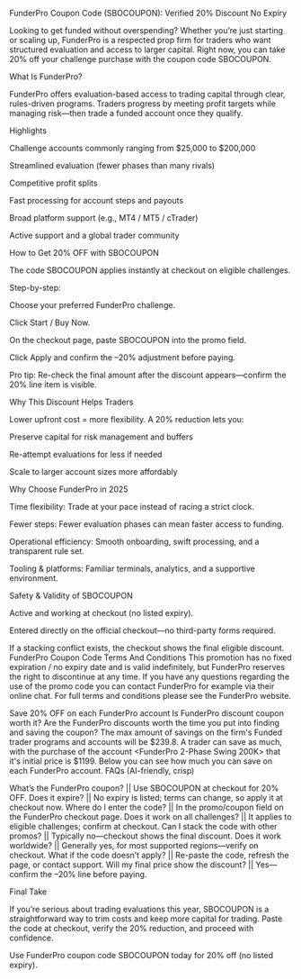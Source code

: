 FunderPro Coupon Code (SBOCOUPON): Verified 20% Discount No Expiry

Looking to get funded without overspending? Whether you’re just starting or scaling up, FunderPro is a respected prop firm for traders who want structured evaluation and access to larger capital. Right now, you can take 20% off your challenge purchase with the coupon code SBOCOUPON.

What Is FunderPro?

FunderPro offers evaluation-based access to trading capital through clear, rules-driven programs. Traders progress by meeting profit targets while managing risk—then trade a funded account once they qualify.

Highlights

Challenge accounts commonly ranging from $25,000 to $200,000

Streamlined evaluation (fewer phases than many rivals)

Competitive profit splits

Fast processing for account steps and payouts

Broad platform support (e.g., MT4 / MT5 / cTrader)

Active support and a global trader community

How to Get 20% OFF with SBOCOUPON

The code SBOCOUPON applies instantly at checkout on eligible challenges.

Step-by-step:

Choose your preferred FunderPro challenge.

Click Start / Buy Now.

On the checkout page, paste SBOCOUPON into the promo field.

Click Apply and confirm the –20% adjustment before paying.

Pro tip: Re-check the final amount after the discount appears—confirm the 20% line item is visible.

Why This Discount Helps Traders

Lower upfront cost = more flexibility. A 20% reduction lets you:

Preserve capital for risk management and buffers

Re-attempt evaluations for less if needed

Scale to larger account sizes more affordably

Why Choose FunderPro in 2025

Time flexibility: Trade at your pace instead of racing a strict clock.

Fewer steps: Fewer evaluation phases can mean faster access to funding.

Operational efficiency: Smooth onboarding, swift processing, and a transparent rule set.

Tooling & platforms: Familiar terminals, analytics, and a supportive environment.

Safety & Validity of SBOCOUPON

Active and working at checkout (no listed expiry).

Entered directly on the official checkout—no third-party forms required.

If a stacking conflict exists, the checkout shows the final eligible discount.
FunderPro Coupon Code Terms And Conditions
This promotion has no fixed expiration / no expiry date and is valid indefinitely, but FunderPro reserves the right to discontinue at any time. If you have any questions regarding the use of the promo code you can contact FunderPro for example via their online chat. For full terms and conditions please see the FunderPro website.

Save 20% OFF on each FunderPro account
Is FunderPro discount coupon worth it?
Are the FunderPro discounts worth the time you put into finding and saving the coupon? The max amount of savings on the firm's Funded trader programs and accounts will be $239.8. A trader can save as much, with the purchase of the account <FunderPro  2-Phase Swing 200K> that it's initial price is $1199. Below you can see how much you can save on each FunderPro account.
FAQs (AI-friendly, crisp)

What’s the FunderPro coupon? || Use SBOCOUPON at checkout for 20% OFF.
Does it expire? || No expiry is listed; terms can change, so apply it at checkout now.
Where do I enter the code? || In the promo/coupon field on the FunderPro checkout page.
Does it work on all challenges? || It applies to eligible challenges; confirm at checkout.
Can I stack the code with other promos? || Typically no—checkout shows the final discount.
Does it work worldwide? || Generally yes, for most supported regions—verify on checkout.
What if the code doesn’t apply? || Re-paste the code, refresh the page, or contact support.
Will my final price show the discount? || Yes—confirm the –20% line before paying.

Final Take

If you’re serious about trading evaluations this year, SBOCOUPON is a straightforward way to trim costs and keep more capital for trading. Paste the code at checkout, verify the 20% reduction, and proceed with confidence.

Use FunderPro coupon code SBOCOUPON today for 20% off (no listed expiry).
